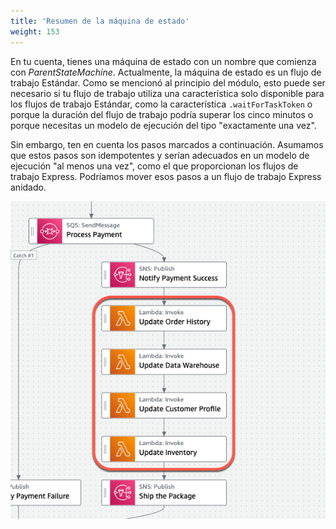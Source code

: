 ```yaml
---
title: 'Resumen de la máquina de estado'
weight: 153
---
```


En tu cuenta, tienes una máquina de estado con un nombre que comienza con _ParentStateMachine_. Actualmente, la máquina de estado es un flujo de trabajo Estándar. Como se mencionó al principio del módulo, esto puede ser necesario si tu flujo de trabajo utiliza una característica solo disponible para los flujos de trabajo Estándar, como la característica `.waitForTaskToken` o porque la duración del flujo de trabajo podría superar los cinco minutos o porque necesitas un modelo de ejecución del tipo "exactamente una vez".

Sin embargo, ten en cuenta los pasos marcados a continuación. Asumamos que estos pasos son idempotentes y serían adecuados en un modelo de ejecución "al menos una vez", como el que proporcionan los flujos de trabajo Express. Podríamos mover esos pasos a un flujo de trabajo Express anidado.

![Steps that could move to an Express workflow](/static/img/module-13/state-machine-express-step-candidates.png)

